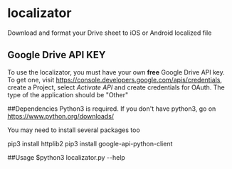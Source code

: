 # localizator
Download and format your Drive sheet to iOS or Android localized file

## Google Drive API KEY
To use the localizator, you must have your own **free** Google Drive API key.
To get one, visit https://console.developers.google.com/apis/credentials, create a Project, select *Activate API* and create credentials for OAuth. The type of the application should be "Other"


##Dependencies
Python3 is required. If you don't have python3, go on https://www.python.org/downloads/


You may need to install several packages too

pip3 install httplib2
pip3 install google-api-python-client

##Usage
$python3 localizator.py --help
